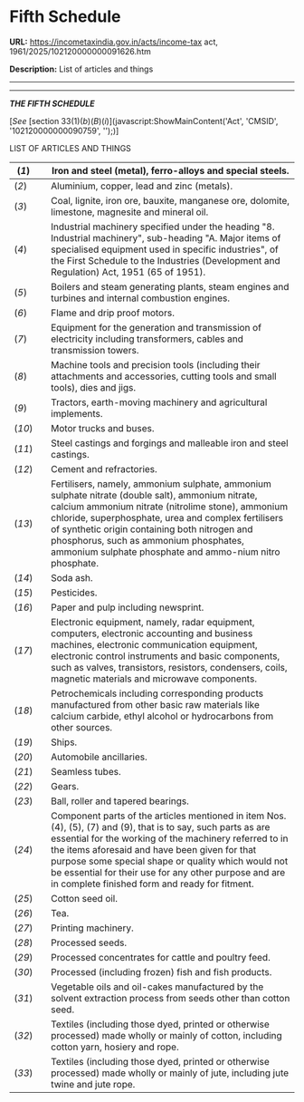 # Fifth Schedule

**URL:** https://incometaxindia.gov.in/acts/income-tax act, 1961/2025/102120000000091626.htm

**Description:** List of articles and things

---

****

_**THE FIFTH SCHEDULE**_

[_See_ [section 33(1)(_b_)(_B_)(_i_)](javascript:ShowMainContent\('Act', 'CMSID', '102120000000090759', ''\);)]

LIST OF ARTICLES AND THINGS

(_1_)|  |  Iron and steel (metal), ferro-alloys and special steels.  
---|---|---  
(_2_)|  |  Aluminium, copper, lead and zinc (metals).  
(_3_)|  |  Coal, lignite, iron ore, bauxite, manganese ore, dolomite, limestone, magnesite and mineral oil.  
(_4_)|  |  Industrial machinery specified under the heading "8. Industrial machinery", sub-heading "A. Major items of specialised equipment used in specific industries", of the First Schedule to the Industries (Development and Regulation) Act, 1951 (65 of 1951).  
(_5_)|  |  Boilers and steam generating plants, steam engines and turbines and internal combustion engines.  
(_6_)|  |  Flame and drip proof motors.  
(_7_)|  |  Equipment for the generation and transmission of electricity including transformers, cables and transmission towers.  
(_8_)|  |  Machine tools and precision tools (including their attachments and accessories, cutting tools and small tools), dies and jigs.  
(_9_)|  |  Tractors, earth-moving machinery and agricultural implements.  
(_10_)|  |  Motor trucks and buses.  
(_11_)|  |  Steel castings and forgings and malleable iron and steel castings.  
(_12_)|  |  Cement and refractories.  
(_13_)|  |  Fertilisers, namely, ammonium sulphate, ammonium sulphate nitrate (double salt), ammonium nitrate, calcium ammonium nitrate (nitrolime stone), ammonium chloride, superphosphate, urea and complex fertilisers of synthetic origin containing both nitrogen and phosphorus, such as ammonium phosphates, ammonium sulphate phosphate and ammo-nium nitro phosphate.  
(_14_)|  |  Soda ash.  
(_15_)|  |  Pesticides.  
(_16_)|  |  Paper and pulp including newsprint.  
(_17_)|  |  Electronic equipment, namely, radar equipment, computers, electronic accounting and business machines, electronic communication equipment, electronic control instruments and basic components, such as valves, transistors, resistors, condensers, coils, magnetic materials and microwave components.  
(_18_)|  |  Petrochemicals including corresponding products manufactured from other basic raw materials like calcium carbide, ethyl alcohol or hydrocarbons from other sources.  
(_19_)|  |  Ships.  
(_20_)|  |  Automobile ancillaries.  
(_21_)|  |  Seamless tubes.  
(_22_)|  |  Gears.  
(_23_)|  |  Ball, roller and tapered bearings.  
(_24_)|  |  Component parts of the articles mentioned in item Nos. (4), (5), (7) and (9), that is to say, such parts as are essential for the working of the machinery referred to in the items aforesaid and have been given for that purpose some special shape or quality which would not be essential for their use for any other purpose and are in complete finished form and ready for fitment.  
(_25_)|  |  Cotton seed oil.  
(_26_)|  |  Tea.  
(_27_)|  |  Printing machinery.  
(_28_)|  |  Processed seeds.  
(_29_)|  |  Processed concentrates for cattle and poultry feed.  
(_30_)|  |  Processed (including frozen) fish and fish products.  
(_31_)|  |  Vegetable oils and oil-cakes manufactured by the solvent extraction process from seeds other than cotton seed.  
(_32_)|  |  Textiles (including those dyed, printed or otherwise processed) made wholly or mainly of cotton, including cotton yarn, hosiery and rope.  
(_33_)|  |  Textiles (including those dyed, printed or otherwise processed) made wholly or mainly of jute, including jute twine and jute rope.